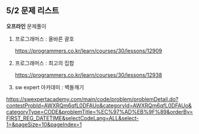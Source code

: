 ## 5/2 문제 리스트

__오프라인__ 문제풀이

1. 프로그래머스 : 올바른 괄호

   https://programmers.co.kr/learn/courses/30/lessons/12909

2. 프로그래머스 : 최고의 집합 

   https://programmers.co.kr/learn/courses/30/lessons/12938

3. sw expert 아카데미 : 벽돌깨기

https://swexpertacademy.com/main/code/problem/problemDetail.do?contestProbId=AWXRQm6qfL0DFAUo&categoryId=AWXRQm6qfL0DFAUo&categoryType=CODE&problemTitle=%EC%97%AD%EB%9F%89&orderBy=FIRST_REG_DATETIME&selectCodeLang=ALL&select-1=&pageSize=10&pageIndex=1